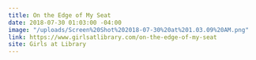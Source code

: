 ```yaml
---
title: On the Edge of My Seat
date: 2018-07-30 01:03:00 -04:00
image: "/uploads/Screen%20Shot%202018-07-30%20at%201.03.09%20AM.png"
link: https://www.girlsatlibrary.com/on-the-edge-of-my-seat
site: Girls at Library
---
```


